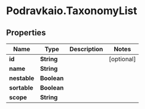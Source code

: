 # Podravkaio.TaxonomyList

## Properties
Name | Type | Description | Notes
------------ | ------------- | ------------- | -------------
**id** | **String** |  | [optional] 
**name** | **String** |  | 
**nestable** | **Boolean** |  | 
**sortable** | **Boolean** |  | 
**scope** | **String** |  | 


